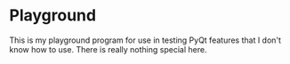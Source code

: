 # Playground
This is my playground program for use in testing PyQt features that I don't know how to use. There is really nothing special here.

